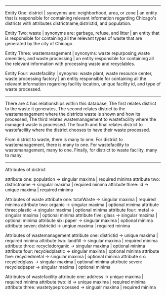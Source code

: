 --------------------------------------------------------
Entity One: district | synoynms are: neighborhood, area, or zone | an entity that is responsible for containing relevant information regarding Chicago's districts with attributes districtname,districtid, and population.

Entity Two: waste | synonyms are: garbage, refuse, and litter | an entity that is responsible for containing all the relevant types of waste that are generated by the city of Chicago.

Entity Three: wastemanagement | synonyms: waste repurposing,waste amenities, and waste processing | an entity responsible for containing all the relevant information with processing waste and recyclables.

Entity Four: wastefacility | synoyms: waste plant, waste resource center, waste processing factory | an entity responsible for containing all the relevant information regarding facility location, unique facility id, and type of waste processed.

---------------------------------------------------------
There are 4 has relationships within this database, The first relates district to the waste it generates, The second relates district to the wastemanagement where the districts waste is shown and how its processed, The third relates wastemanagement to wastefacility where the managed waste is processed. The fourth and final relates district to wastefacility where the district chooses to have their waste processed.

From district to waste, there is many to one. For district to wastemanagement, there is many to one. For wastefacility to wastemanagement, many to one. Finally, for district to waste facility, many to many.  

---------------------------------------------------------
Attributes of district

attribute one: population -> singular maxima | required minima
attribute two: districtname -> singular maxima | required minima
attribute three: id -> unique maxima | required minima

Attributes of waste
attribute one: totalWaste -> singular maxima | required minima
attribute two: organic -> singular maxima | optional minima
attribute three: plastic -> singular maxima | optional minima
attribute four: metal -> singular maxima | optional minima
attribute five: glass -> singular maxima | optional minima
attribute six: paper -> singular maxima | optional minima
attribute seven: districtid -> unqiue maxima | required minima

Attributes of wastemanagement
attribute one: districtid -> unique maxima | required minima
attribute two: landfill -> singular maxima | required minima
attribute three: recycledorganic -> singular maxima | optional minima
attribute four: recycledplastic -> singular maxima | optional minima
attribute five: recycledmetal -> singular maxima | optional minima
attribute six: recycledglass -> singular maxima | optional minima
attribute seven: recycledpaper -> singular maxima | optional minima

Attributes of wastefacility
attribute one: address -> unique maxima | required minima
attribute two: id -> unique maxima | required minima
attribute three: wastetypeprocessed -> singualr maxima | required minima
